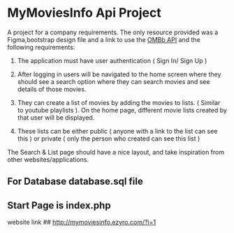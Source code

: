 # MyMoviesInfo Api Project

A project for a company requirements. The only resource provided was a Figma,bootstrap design file and a link to use the [OMBb API](https://www.omdbapi.com/) and the following requirements:

1. The application must have user authentication ( Sign In/ Sign Up )

2. After logging in users will be navigated to the home screen where they should see a search option where they can search movies and see details of those movies. 

3. They can create a list of movies by adding the movies to lists. ( Similar to youtube playlists ). On the home page, different movie lists created by that user will be displayed.

4. These lists can be either public ( anyone with a link to the list can see this ) or private ( only the person who created can see this list )

The Search & List page should have a nice layout, and take inspiration from other websites/applications.

## For Database database.sql file
## Start Page is index.php
website link ## http://mymoviesinfo.ezyro.com/?i=1
